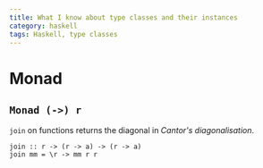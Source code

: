 ```yaml
---
title: What I know about type classes and their instances
category: haskell
tags: Haskell, type classes
---
```



# Monad

## `Monad (->) r`

`join` on functions returns the diagonal in *Cantor's diagonalisation*. 
~~~
join :: r -> (r -> a) -> (r -> a)  
join mm = \r -> mm r r
~~~